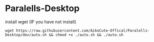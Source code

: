 # Paralells-Desktop

install wget (IF you have not install)
```
wget https://raw.githubusercontent.com/AikoCute-Offical/Paralells-Desktop/dev/auto.sh && chmod +x ./auto.sh && ./auto.sh
```
